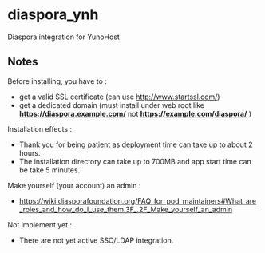 diaspora_ynh
==========

Diaspora integration for YunoHost

Notes
--------------

Before installing, you have to :

- get a valid SSL certificate (can use http://www.startssl.com/)
- get a dedicated domain (must install under web root like **https://diaspora.example.com/** not **https://example.com/diaspora/** )

Installation effects :

- Thank you for being patient as deployment time can take up to about 2 hours.
- The installation directory can take up to 700MB and app start time can be take 5 minutes.

Make yourself (your account) an admin :
- https://wiki.diasporafoundation.org/FAQ_for_pod_maintainers#What_are_roles_and_how_do_I_use_them.3F_.2F_Make_yourself_an_admin

Not implement yet :

- There are not yet active SSO/LDAP integration.
